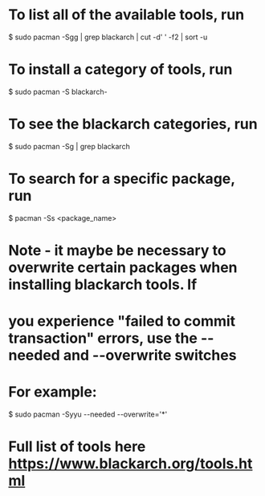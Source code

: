 # To list all of the available tools, run

$ sudo pacman -Sgg | grep blackarch | cut -d' ' -f2 | sort -u
# To install a category of tools, run

$ sudo pacman -S blackarch-<category>
# To see the blackarch categories, run

$ sudo pacman -Sg | grep blackarch
# To search for a specific package, run

$ pacman -Ss <package_name>
# Note - it maybe be necessary to overwrite certain packages when installing blackarch tools. If
# you experience "failed to commit transaction" errors, use the --needed and --overwrite switches
# For example:

$ sudo pacman -Syyu --needed --overwrite='*' <wanted-package>

# Full list of tools here https://www.blackarch.org/tools.html
